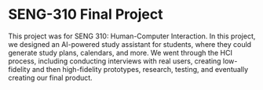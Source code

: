 # SENG-310 Final Project
This project was for SENG 310: Human-Computer Interaction. In this project, we designed an AI-powered study assistant for students, where they could generate study plans, calendars, and more. We went through the HCI process, including conducting interviews with real users, creating low-fidelity and then high-fidelity prototypes, research, testing, and eventually creating our final product.

